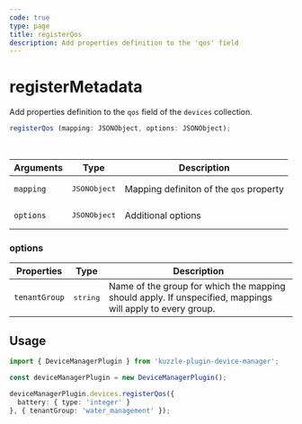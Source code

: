 ```yaml
---
code: true
type: page
title: registerQos
description: Add properties definition to the 'qos' field
---
```


# registerMetadata

Add properties definition to the `qos` field of the `devices` collection.


```ts
registerQos (mapping: JSONObject, options: JSONObject);
```

<br/>

| Arguments | Type                  | Description                                 |
|-----------|-----------------------|---------------------------------------------|
| `mapping` | <pre>JSONObject</pre> | Mapping definiton of the `qos` property |
| `options` | <pre>JSONObject</pre> | Additional options |

### options

| Properties | Type                  | Description                                 |
|-----------|-----------------------|---------------------------------------------|
| `tenantGroup` | <pre>string</pre> | Name of the group for which the mapping should apply. If unspecified, mappings will apply to every group. |

## Usage

```ts
import { DeviceManagerPlugin } from 'kuzzle-plugin-device-manager';

const deviceManagerPlugin = new DeviceManagerPlugin();

deviceManagerPlugin.devices.registerQos({
  battery: { type: 'integer' }
}, { tenantGroup: 'water_management' });
```